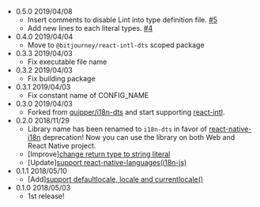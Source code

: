 - 0.5.0 2019/04/08
  - Insert comments to disable Lint into type definition file. [#5](https://github.com/bitjourney/react-intl-dts/pull/5)
  - Add new lines to each literal types. [#4](https://github.com/bitjourney/react-intl-dts/pull/4)
- 0.4.0 2019/04/04
  - Move to `@bitjourney/react-intl-dts` scoped package
- 0.3.3 2019/04/03
  - Fix executable file name
- 0.3.2 2019/04/03
  - Fix building package
- 0.3.1 2019/04/03
  - Fix constant name of CONFIG_NAME
- 0.3.0 2019/04/03
  - Forked from [quipper/i18n-dts](https://github.com/quipper/i18n-dts) and start supporting [react-intl](https://github.com/yahoo/react-intl).
- 0.2.0 2018/11/29
  - Library name has been renamed to `i18n-dts` in favor of [react-native-i18n](https://github.com/AlexanderZaytsev/react-native-i18n) deprecation! Now you can use the library on both Web and React Native project.
  - [Improve][change return type to string literal ](https://github.com/quipper/i18n-dts/pull/7)
  - [Update][support react-native-languages(i18n-js)](https://github.com/quipper/i18n-dts/pull/6)
- 0.1.1 2018/05/10
  - [Add][support defaultlocale, locale and currentlocale()](https://github.com/quipper/i18n-dts/pull/3)
- 0.1.0 2018/05/03
  - 1st release!
